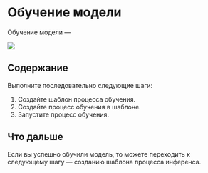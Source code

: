 # Обучение модели

Обучение модели —

![](<../../../../.gitbook/assets1/primo-ai//user-guide/>)

## Содержание

Выполните последовательно следующие шаги:
1. Создайте шаблон процесса обучения.
2. Создайте процесс обучения в шаблоне.
3. Запустите процесс обучения.

## Что дальше

Если вы успешно обучили модель, то можете переходить к следующему шагу — созданию шаблона процесса инференса. 
